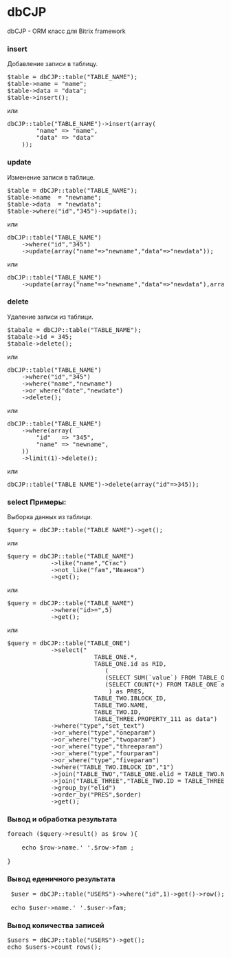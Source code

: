dbCJP
=====

dbCJP - ORM класс для Bitrix framework

### insert ######
Добавление записи в таблицу.
<pre>
$table = dbCJP::table("TABLE_NAME");
$table->name = "name";
$table->data = "data";
$table->insert();
</pre>

или

<pre>
dbCJP::table("TABLE_NAME")->insert(array(
        "name" => "name",
        "data" => "data"
    ));
</pre>

### update ######
Изменение записи в таблице.
<pre>
$table = dbCJP::table("TABLE_NAME");
$table->name  = "newname";
$table->data  = "newdata";
$table->where("id","345")->update();
</pre>

или

<pre>
dbCJP::table("TABLE_NAME")
    ->where("id","345")
    ->update(array("name"=>"newname","data"=>"newdata"));
</pre>

или

<pre>
dbCJP::table("TABLE_NAME")
    ->update(array("name"=>"newname","data"=>"newdata"),array("id"=>"345"));
</pre>

### delete ######
Удаление записи из таблици.
<pre>
$tabale = dbCJP::table("TABLE_NAME");
$tabale->id = 345;
$tabale->delete();
</pre>

или

<pre>
dbCJP::table("TABLE_NAME")
    ->where("id","345")
    ->where("name","newname")
    ->or_where("date","newdate")
    ->delete();
</pre>

или

<pre>
dbCJP::table("TABLE_NAME")
    ->where(array(
        "id"   => "345",
        "name" => "newname",
    ))
    ->limit(1)->delete();
</pre>

или

<pre>
dbCJP::table("TABLE_NAME")->delete(array("id"=>345));
</pre>

### select Примеры: ######
Выборка данных из таблици.
<pre>
$query = dbCJP::table("TABLE_NAME")->get();
</pre>

или

<pre>
$query = dbCJP::table("TABLE_NAME")
            ->like("name","Стас")
            ->not_like("fam","Иванов")
            ->get();
</pre>

или

<pre>
$query = dbCJP::table("TABLE_NAME")
            ->where("id>=",5)
            ->get();
</pre>

или

<pre>
$query = dbCJP::table("TABLE_ONE")
            ->select("
                        TABLE_ONE.*,
                        TABLE_ONE.id as RID,
                           (
                           (SELECT SUM(`value`) FROM TABLE_ONE as TR WHERE (TR.type = 'oneparam' OR TR.type = 'twoparam' OR TR.type = 'threeparam') AND TR.elid = TABLE_ONE.elid ) /
                           (SELECT COUNT(*) FROM TABLE_ONE as CTR WHERE (CTR.type = 'oneparam' OR CTR.type = 'twoparam' OR CTR.type = 'threeparam') AND CTR.elid = TABLE_ONE.elid)
                            ) as PRES,
                        TABLE_TWO.IBLOCK_ID,
                        TABLE_TWO.NAME,
                        TABLE_TWO.ID,
                        TABLE_THREE.PROPERTY_111 as data")
            ->where("type","set_text")
            ->or_where("type","oneparam")
            ->or_where("type","twoparam")
            ->or_where("type","threeparam")
            ->or_where("type","fourparam")
            ->or_where("type","fiveparam")
            ->where("TABLE_TWO.IBLOCK_ID","1")
            ->join("TABLE_TWO","TABLE_ONE.elid = TABLE_TWO.NAME ")
            ->join("TABLE_THREE","TABLE_TWO.ID = TABLE_THREE.IBLOCK_ELEMENT_ID $catStr")
            ->group_by("elid")
            ->order_by("PRES",$order)
            ->get();
</pre>

### Вывод и обработка результата ######
<pre>
foreach ($query->result() as $row ){
    
    echo $row->name.' '.$row->fam ;
    
}
</pre>

### Вывод еденичного результата ######
<pre>
 $user = dbCJP::table("USERS")->where("id",1)->get()->row();

 echo $user->name.' '.$user->fam;
</pre>

### Вывод количества записей ######
<pre>
$users = dbCJP::table("USERS")->get();
echo $users->count_rows();
</pre>
